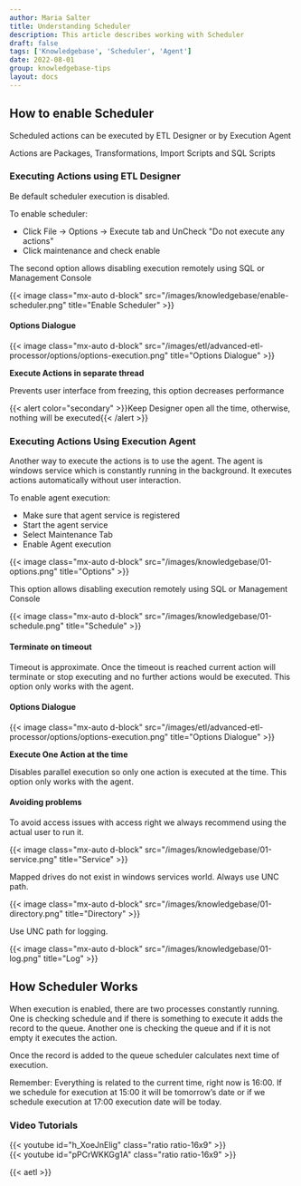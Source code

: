 ```yaml
---
author: Maria Salter
title: Understanding Scheduler
description: This article describes working with Scheduler
draft: false
tags: ['Knowledgebase', 'Scheduler', 'Agent']
date: 2022-08-01
group: knowledgebase-tips
layout: docs
---
```


## How to enable Scheduler

Scheduled actions can be executed by ETL Designer or by Execution Agent

Actions are Packages, Transformations, Import Scripts and SQL Scripts

### Executing Actions using ETL Designer

Be default scheduler execution is disabled.

To enable scheduler:

- Click File -> Options -> Execute tab and UnCheck "Do not execute any actions"
- Click maintenance and check enable

The second option allows disabling execution remotely using SQL or Management Console

{{< image class="mx-auto d-block"  src="/images/knowledgebase/enable-scheduler.png" title="Enable Scheduler" >}}

#### Options Dialogue

{{< image class="mx-auto d-block"  src="/images/etl/advanced-etl-processor/options/options-execution.png" title="Options Dialogue" >}}

**Execute Actions in separate thread**

Prevents user interface from freezing, this option decreases performance

{{< alert color="secondary" >}}Keep Designer open all the time, otherwise, nothing will be executed{{< /alert >}}

### Executing Actions Using Execution Agent

Another way to execute the actions is to use the agent. The agent is windows service which is constantly running in the background. It executes actions automatically without user interaction.

To enable agent execution:

- Make sure that agent service is registered
- Start the agent service
- Select Maintenance Tab
- Enable Agent execution

{{< image class="mx-auto d-block"  src="/images/knowledgebase/01-options.png" title="Options" >}}

This option allows disabling execution remotely using SQL or Management Console

{{< image class="mx-auto d-block"  src="/images/knowledgebase/01-schedule.png" title="Schedule" >}}

#### Terminate on timeout

Timeout is approximate. Once the timeout is reached current action will terminate or stop executing and no further actions would be executed. This option only works with the agent.

#### Options Dialogue

{{< image class="mx-auto d-block"  src="/images/etl/advanced-etl-processor/options/options-execution.png" title="Options Dialogue" >}}

**Execute One Action at the time**

Disables parallel execution so only one action is executed at the time. This option only works with the agent.

#### Avoiding problems

To avoid access issues with access right we always recommend using the actual user to run it.

{{< image class="mx-auto d-block"  src="/images/knowledgebase/01-service.png" title="Service" >}}

Mapped drives do not exist in windows services world. Always use UNC path.

{{< image class="mx-auto d-block"  src="/images/knowledgebase/01-directory.png" title="Directory" >}}

Use UNC path for logging.

{{< image class="mx-auto d-block"  src="/images/knowledgebase/01-log.png" title="Log" >}}

## How Scheduler Works

When execution is enabled, there are two processes constantly running. One is checking schedule and if there is something to execute it adds the record to the queue. Another one is checking the queue and if it is not empty it executes the action.

Once the record is added to the queue scheduler calculates next time of execution.

Remember: Everything is related to the current time, right now is 16:00. If we schedule for execution at 15:00 it will be tomorrow’s date or if we schedule execution at 17:00 execution date will be today.

### Video Tutorials

{{< youtube id="h_XoeJnElig" class="ratio ratio-16x9" >}}
\
{{< youtube id="pPCrWKKGg1A" class="ratio ratio-16x9" >}}

{{< aetl >}}
